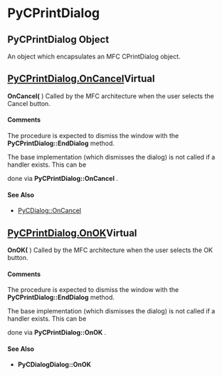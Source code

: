 # PyCPrintDialog

## PyCPrintDialog Object

An object which encapsulates an MFC CPrintDialog object.


## [PyCPrintDialog.OnCancel](#pycprintdialog)Virtual

 __OnCancel(__ )
Called by the MFC architecture when the user selects the Cancel button.

#### Comments
The procedure is expected to dismiss the window with the __PyCPrintDialog::EndDialog__ method. 

The base implementation (which dismisses the dialog) is not called if a handler exists.  This can be 

done via __PyCPrintDialog::OnCancel__ .

#### See Also


  - [PyCDialog::OnCancel](PyCDialog.md#pycdialogoncancel)

## [PyCPrintDialog.OnOK](#pycprintdialog)Virtual

 __OnOK(__ )
Called by the MFC architecture when the user selects the OK button.

#### Comments
The procedure is expected to dismiss the window with the __PyCPrintDialog::EndDialog__ method. 

The base implementation (which dismisses the dialog) is not called if a handler exists.  This can be 

done via __PyCPrintDialog::OnOK__ .

#### See Also


  -  __PyCDialogDialog::OnOK__ 